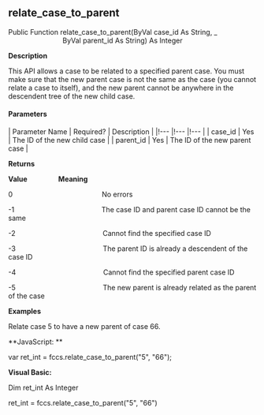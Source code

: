 relate_case_to_parent
-----------------------

Public Function relate_case_to_parent(ByVal case_id As String, _
                            ByVal parent_id As String) As Integer

**Description**

This API allows a case to be related to a specified parent case. You must make sure that the new parent case is not the same as the case (you cannot relate a case to itself), and the new parent cannot be anywhere in the descendent tree of the new child case.

#### Parameters

| Parameter Name | Required? | Description |
|!--- |!--- |!--- |
| case_id | Yes | The ID of the new child case |
| parent_id | Yes | The ID of the new parent case |

**Returns**

**Value**                **Meaning**

0                                              No errors

-1                                             The case ID and parent case ID cannot be the same

-2                                             Cannot find the specified case ID

-3                                             The parent ID is already a descendent of the case ID

-4                                             Cannot find the specified parent case ID

-5                                             The new parent is already related as the parent of the case

**Examples**

 Relate case 5 to have a new parent of case 66.

**JavaScript: **

var ret_int = fccs.relate_case_to_parent("5", "66");

**Visual Basic:**

Dim ret_int As Integer

ret_int = fccs.relate_case_to_parent("5", "66")